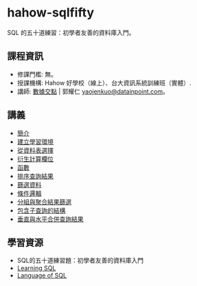 # hahow-sqlfifty

SQL 的五十道練習：初學者友善的資料庫入門。

## 課程資訊

- 修課門檻: 無。
- 授課機構: Hahow 好學校（線上）、台大資訊系統訓練班（實體）.
- 講師: [數據交點](https://www.datainpoint.com) \| 郭耀仁 <yaojenkuo@datainpoint.com>。

## 講義

- [簡介](01-introduction/lecture.slides.html)
- [建立學習環境](02-environment/lecture.slides.html)
- [從資料表選擇](03-select-from/lecture.slides.html)
- [衍生計算欄位](04-calculated-fields/lecture.slides.html)
- [函數](05-functions/lecture.slides.html)
- [排序查詢結果](06-order-by/lecture.slides.html)
- [篩選資料](07-where/lecture.slides.html)
- [條件邏輯](08-case/lecture.slides.html)
- [分組與聚合結果篩選](09-group-by-having/lecture.slides.html)
- [包含子查詢的結構](10-subqueries/lecture.slides.html)
- [垂直與水平合併查詢結果](11-union-join/lecture.slides.html)

## 學習資源

- SQL的五十道練習題：初學者友善的資料庫入門
- [Learning SQL](https://www.amazon.com/Learning-SQL-Generate-Manipulate-Retrieve/dp/1492057614)
- [Language of SQL](https://www.amazon.com/Language-SQL-Learning-Larry-Rockoff-ebook/dp/B01JJ61TCI/)